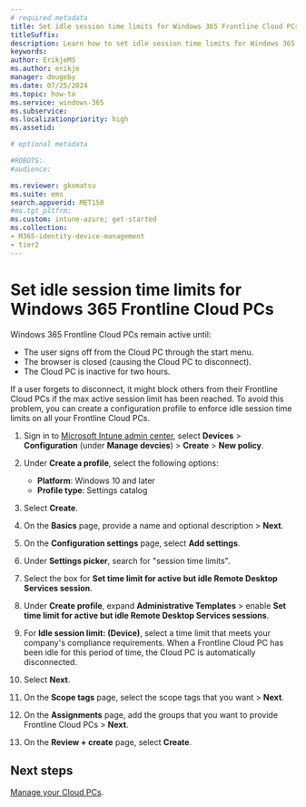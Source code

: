 ```yaml
---
# required metadata
title: Set idle session time limits for Windows 365 Frontline Cloud PCs
titleSuffix:
description: Learn how to set idle session time limits for Windows 365 Frontline Cloud PCs
keywords:
author: ErikjeMS  
ms.author: erikje
manager: dougeby
ms.date: 07/25/2024
ms.topic: how-to
ms.service: windows-365
ms.subservice: 
ms.localizationpriority: high
ms.assetid: 

# optional metadata

#ROBOTS:
#audience:

ms.reviewer: gkomatsu
ms.suite: ems
search.appverid: MET150
#ms.tgt_pltfrm:
ms.custom: intune-azure; get-started
ms.collection:
- M365-identity-device-management
- tier2
---
```


# Set idle session time limits for Windows 365 Frontline Cloud PCs

Windows 365 Frontline Cloud PCs remain active until:

- The user signs off from the Cloud PC through the start menu.
- The browser is closed (causing the Cloud PC to disconnect).
- The Cloud PC is inactive for two hours.

If a user forgets to disconnect, it might block others from their Frontline Cloud PCs if the max active session limit has been reached. To avoid this problem, you can create a configuration profile to enforce idle session time limits on all your Frontline Cloud PCs.

1. Sign in to [Microsoft Intune admin center](https://go.microsoft.com/fwlink/?linkid=2109431), select **Devices** > **Configuration** (under **Manage devcies**) > **Create** > **New policy**.
2. Under **Create a profile**, select the following options:

    - **Platform**: Windows 10 and later
    - **Profile type**: Settings catalog

3. Select **Create**.
4. On the **Basics** page, provide a name and optional description > **Next**.
5. On the **Configuration settings** page, select **Add settings**.
6. Under **Settings picker**, search for "session time limits".
7. Select the box for **Set time limit for active but idle Remote Desktop Services session**.
8. Under **Create profile**, expand **Administrative Templates** > enable **Set time limit for active but idle Remote Desktop Services sessions**.
9. For **Idle session limit: (Device)**, select a time limit that meets your company's compliance requirements. When a Frontline Cloud PC has been idle for this period of time, the Cloud PC is automatically disconnected.
10. Select **Next**.
12. On the **Scope tags** page, select the scope tags that you want > **Next**.
13. On the **Assignments** page, add the groups that you want to provide Frontline Cloud PCs > **Next**.
14. On the **Review + create** page, select **Create**.

<!-- ########################## -->
## Next steps

[Manage your Cloud PCs](device-management-overview.md).
